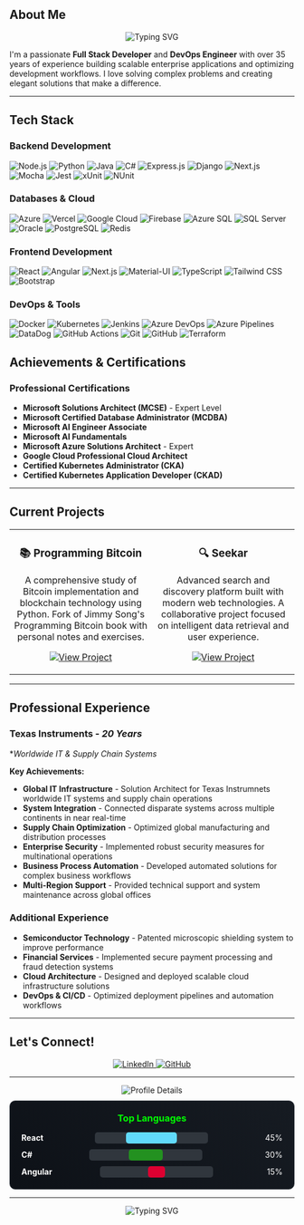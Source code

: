 



## About Me

<div align="center">
  <img src="https://readme-typing-svg.herokuapp.com?font=Fira+Code&pause=1000&color=00FF00&center=true&vCenter=true&width=435&lines=Passionate+Developer;Open+Source+Supporter;Driving+Emerging+Technologies;Tenacious+Troubleshooter" alt="Typing SVG" />
</div>

I'm a passionate **Full Stack Developer** and **DevOps Engineer** with over 35 years of experience building scalable enterprise applications and optimizing development workflows. I love solving complex problems and creating elegant solutions that make a difference.

---

## Tech Stack


### **Backend Development**
![Node.js](https://img.shields.io/badge/Node.js-43853D?style=for-the-badge&logo=node.js&logoColor=white)
![Python](https://img.shields.io/badge/Python-3776AB?style=for-the-badge&logo=python&logoColor=white)
![Java](https://img.shields.io/badge/Java-ED8B00?style=for-the-badge&logo=java&logoColor=white)
![C#](https://img.shields.io/badge/C%23-239120?style=for-the-badge&logo=c-sharp&logoColor=white)
![Express.js](https://img.shields.io/badge/Express.js-404D59?style=for-the-badge&logo=express&logoColor=white)
![Django](https://img.shields.io/badge/Django-092E20?style=for-the-badge&logo=django&logoColor=white)
![Next.js](https://img.shields.io/badge/Next.js-000000?style=for-the-badge&logo=next.js&logoColor=white)
![Mocha](https://img.shields.io/badge/Mocha-8D6748?style=for-the-badge&logo=mocha&logoColor=white)
![Jest](https://img.shields.io/badge/Jest-C21325?style=for-the-badge&logo=jest&logoColor=white)
![xUnit](https://img.shields.io/badge/xUnit-512BD4?style=for-the-badge&logo=xunit&logoColor=white)
![NUnit](https://img.shields.io/badge/NUnit-000000?style=for-the-badge&logo=nunit&logoColor=white)

### **Databases & Cloud**
![Azure](https://img.shields.io/badge/Azure-0089D6?style=for-the-badge&logo=azure&logoColor=white)
![Vercel](https://img.shields.io/badge/Vercel-000000?style=for-the-badge&logo=vercel&logoColor=white)
![Google Cloud](https://img.shields.io/badge/Google_Cloud-4285F4?style=for-the-badge&logo=google-cloud&logoColor=white)
![Firebase](https://img.shields.io/badge/Firebase-FFCA28?style=for-the-badge&logo=firebase&logoColor=black)
![Azure SQL](https://img.shields.io/badge/Azure_SQL-0089D6?style=for-the-badge&logo=microsoft-sql-server&logoColor=white)
![SQL Server](https://img.shields.io/badge/SQL_Server-CC2927?style=for-the-badge&logo=microsoft-sql-server&logoColor=white)
![Oracle](https://img.shields.io/badge/Oracle-F80000?style=for-the-badge&logo=oracle&logoColor=white)
![PostgreSQL](https://img.shields.io/badge/PostgreSQL-316192?style=for-the-badge&logo=postgresql&logoColor=white)
![Redis](https://img.shields.io/badge/Redis-DC382D?style=for-the-badge&logo=redis&logoColor=white)

### **Frontend Development**
![React](https://img.shields.io/badge/React-20232A?style=for-the-badge&logo=react&logoColor=61DAFB)
![Angular](https://img.shields.io/badge/Angular-DD0031?style=for-the-badge&logo=angular&logoColor=white)
![Next.js](https://img.shields.io/badge/Next.js-000000?style=for-the-badge&logo=next.js&logoColor=white)
![Material-UI](https://img.shields.io/badge/Material--UI-0081CB?style=for-the-badge&logo=material-ui&logoColor=white)
![TypeScript](https://img.shields.io/badge/TypeScript-007ACC?style=for-the-badge&logo=typescript&logoColor=white)
![Tailwind CSS](https://img.shields.io/badge/Tailwind_CSS-38B2AC?style=for-the-badge&logo=tailwind-css&logoColor=white)
![Bootstrap](https://img.shields.io/badge/Bootstrap-563D7C?style=for-the-badge&logo=bootstrap&logoColor=white)

### **DevOps & Tools**
![Docker](https://img.shields.io/badge/Docker-2496ED?style=for-the-badge&logo=docker&logoColor=white)
![Kubernetes](https://img.shields.io/badge/Kubernetes-326CE5?style=for-the-badge&logo=kubernetes&logoColor=white)
![Jenkins](https://img.shields.io/badge/Jenkins-D24939?style=for-the-badge&logo=jenkins&logoColor=white)
![Azure DevOps](https://img.shields.io/badge/Azure_DevOps-0078D7?style=for-the-badge&logo=azure-devops&logoColor=white)
![Azure Pipelines](https://img.shields.io/badge/Azure_Pipelines-2560E0?style=for-the-badge&logo=azure-pipelines&logoColor=white)
![DataDog](https://img.shields.io/badge/DataDog-632CA6?style=for-the-badge&logo=datadog&logoColor=white)
![GitHub Actions](https://img.shields.io/badge/GitHub_Actions-2088FF?style=for-the-badge&logo=github-actions&logoColor=white)
![Git](https://img.shields.io/badge/Git-F05032?style=for-the-badge&logo=git&logoColor=white)
![GitHub](https://img.shields.io/badge/GitHub-100000?style=for-the-badge&logo=github&logoColor=white)
![Terraform](https://img.shields.io/badge/Terraform-7B42BC?style=for-the-badge&logo=terraform&logoColor=white)



## Achievements & Certifications

### Professional Certifications
- **Microsoft Solutions Architect (MCSE)** - Expert Level
- **Microsoft Certified Database Administrator (MCDBA)**
- **Microsoft AI Engineer Associate**
- **Microsoft AI Fundamentals**
- **Microsoft Azure Solutions Architect** - Expert
- **Google Cloud Professional Cloud Architect**
- **Certified Kubernetes Administrator (CKA)**
- **Certified Kubernetes Application Developer (CKAD)**

---

## Current Projects

<div align="center">
  <table>
    <tr>
      <td width="50%">
        <h3 align="center">📚 Programming Bitcoin</h3>
        <p align="center">
          A comprehensive study of Bitcoin implementation and blockchain technology using Python. Fork of Jimmy Song's Programming Bitcoin book with personal notes and exercises.
        </p>
        <p align="center">
          <a href="https://github.com/Portal-Doctor/programmingbitcoin" target="_blank">
            <img src="https://img.shields.io/badge/View%20Project-00FF00?style=for-the-badge&logo=github&logoColor=black" alt="View Project" />
          </a>
        </p>
      </td>
      <td width="50%">
        <h3 align="center">🔍 Seekar</h3>
        <p align="center">
          Advanced search and discovery platform built with modern web technologies. A collaborative project focused on intelligent data retrieval and user experience.
        </p>
        <p align="center">
          <a href="https://github.com/Nexrage/seekar" target="_blank">
            <img src="https://img.shields.io/badge/View%20Project-00FF00?style=for-the-badge&logo=github&logoColor=black" alt="View Project" />
          </a>
        </p>
      </td>
    </tr>
  </table>
</div>

---

## Professional Experience

### **Texas Instruments** - *20 Years*
**Worldwide IT & Supply Chain Systems*

**Key Achievements:**
- **Global IT Infrastructure** - Solution Architect for Texas Instrumnets worldwide IT systems and supply chain operations
- **System Integration** - Connected disparate systems across multiple continents in near real-time
- **Supply Chain Optimization** - Optimized global manufacturing and distribution processes
- **Enterprise Security** - Implemented robust security measures for multinational operations
- **Business Process Automation** - Developed automated solutions for complex business workflows
- **Multi-Region Support** - Provided technical support and system maintenance across global offices

### **Additional Experience**
- **Semiconductor Technology** - Patented microscopic shielding system to improve performance
- **Financial Services** - Implemented secure payment processing and fraud detection systems
- **Cloud Architecture** - Designed and deployed scalable cloud infrastructure solutions
- **DevOps & CI/CD** - Optimized deployment pipelines and automation workflows

---

## Let's Connect!

<div align="center">
  <a href="https://www.linkedin.com/in/brian-jeffreys-313b247/" target="_blank">
    <img src="https://img.shields.io/badge/LinkedIn-0077B5?style=for-the-badge&logo=linkedin&logoColor=white" alt="LinkedIn" />
  </a>
  <a href="https://github.com/Portal-Doctor" target="_blank">
    <img src="https://img.shields.io/badge/GitHub-100000?style=for-the-badge&logo=github&logoColor=white" alt="GitHub" />
  </a>
</div>

---

<div align="center">
  <img src="https://github-profile-summary-cards.vercel.app/api/cards/profile-details?username=Portal-Doctor&theme=radical&hide=contribs,issues,prs,repos,email" alt="Profile Details" />
  
  <div style="background: linear-gradient(45deg, #0D1117, #161B22); border-radius: 10px; padding: 20px; margin: 10px 0; border: 1px solid #30363D;">
    <h3 style="color: #00FF00; margin: 0 0 15px 0; text-align: center;">Top Languages</h3>
    <div style="display: flex; flex-direction: column; gap: 10px;">
      <div style="display: flex; justify-content: space-between; align-items: center;">
        <span style="color: #FFFFFF; font-weight: bold;">React</span>
        <div style="width: 200px; background: #30363D; border-radius: 5px; overflow: hidden;">
          <div style="width: 45%; height: 20px; background: #61DAFB; border-radius: 5px;"></div>
        </div>
        <span style="color: #FFFFFF; margin-left: 10px;">45%</span>
      </div>
      <div style="display: flex; justify-content: space-between; align-items: center;">
        <span style="color: #FFFFFF; font-weight: bold;">C#</span>
        <div style="width: 200px; background: #30363D; border-radius: 5px; overflow: hidden;">
          <div style="width: 30%; height: 20px; background: #239120; border-radius: 5px;"></div>
        </div>
        <span style="color: #FFFFFF; margin-left: 10px;">30%</span>
      </div>
      <div style="display: flex; justify-content: space-between; align-items: center;">
        <span style="color: #FFFFFF; font-weight: bold;">Angular</span>
        <div style="width: 200px; background: #30363D; border-radius: 5px; overflow: hidden;">
          <div style="width: 15%; height: 20px; background: #DD0031; border-radius: 5px;"></div>
        </div>
        <span style="color: #FFFFFF; margin-left: 10px;">15%</span>
      </div>
    </div>
  </div>
</div>

---

<div align="center">
  <img src="https://readme-typing-svg.herokuapp.com?font=Fira+Code&pause=1000&color=00FF00&center=true&vCenter=true&width=435&lines=Thanks+for+visiting!;Let's+build+something+amazing+together!;Feel+free+to+reach+out!;Happy+coding!" alt="Typing SVG" />
</div>

